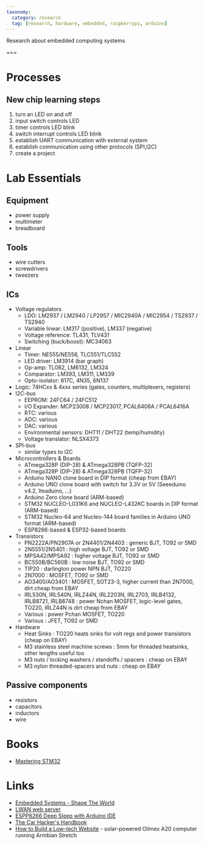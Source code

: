 ```yaml
---
taxonomy:
  category: research
  tag: [research, hardware, embedded, raspberrypi, arduino]
---
```


Research about embedded computing systems

===

# Processes
## New chip learning steps
1. turn an LED on and off
2. input switch controls LED
3. timer controls LED blink
4. switch interrupt controls LED blink
5. establish UART communication with external system
6. establish communication using other protocols (SPI,I2C)
7. create a project

# Lab Essentials

## Equipment
- power supply
- multimeter
- breadboard

## Tools
- wire cutters
- screwdrivers
- tweezers

## ICs
- Voltage regulators
  - LDO: LM2937 / LM2940 / LP2957 / MIC2940A / MIC2954 / TS2937 / TS2940
  - Variable linear: LM317 (positive), LM337 (negative)
  - Voltage reference: TL431, TLV431
  - Switching (buck/boost): MC34063
- Linear
  - Timer: NE555/NE556, TLC551/TLC552
  - LED driver: LM3914 (bar graph)
  - Op-amp: TL082, LM6132, LM324
  - Comparator: LM393, LM311, LM339
  - Opto-isolator: 817C, 4N35, 6N137
- Logic: 74HCxx & 4xxx series (gates, counters, multiplexers, registers)
- I2C-bus
  - EEPROM: 24FC64 / 24FC512
  - I/O Expander: MCP23008 / MCP23017, PCAL6408A / PCAL6416A
  - RTC: various
  - ADC: various
  - DAC: various
  - Environmental sensors: DHT11 / DHT22 (temp/humidity)
  - Voltage translator: NLSX4373
- SPI-bus
  - similar types to I2C
- Microcontrollers & Boards
  - ATmega328P (DIP-28) & ATmega328PB (TQFP-32)
  - ATmega328P (DIP-28) & ATmega328PB (TQFP-32)
  - Arduino NANO clone board in DIP format (cheap from EBAY)
  - Arduino UNO clone board with switch for 3.3V or 5V (Seeeduino v4.2, Iteaduino, ...)
  - Arduino Zero clone board (ARM-based)
  - STM32 NUCLEO-L031K6 and NUCLEO-L432KC boards in DIP format (ARM-based)
  - STM32 Nucleo-64 and Nucleo-144 board families in Arduino UNO format (ARM-based)
  - ESP8266-based & ESP32-based boards
- Transistors
  - PN2222A/PN2907A or 2N4401/2N4403 : generic BJT, TO92 or SMD
  - 2N5551/2N5401 : high voltage BJT, TO92 or SMD
  - MPSA42/MPSA92 : higher voltage BJT, TO92 or SMD
  - BC550B/BC560B : low noise BJT, TO92 or SMD
  - TIP20 : darlington power NPN BJT, TO220
  - 2N7000 : MOSFET, TO92 or SMD
  - AO3400/AO3401 : MOSFET, SOT23-3, higher current than 2N7000, dirt cheap from EBAY
  - IRL530N, IRL540N, IRLZ44N, IRL2203N, IRL2703, IRLB4132, IRLB8721, IRLB8748 : power Nchan MOSFET, logic-level gates, TO220, IRLZ44N is dirt cheap from EBAY
  - Various : power Pchan MOSFET, TO220
  - Various : JFET, TO92 or SMD
- Hardware
  - Heat Sinks : TO220 heats sinks for volt regs and power transistors (cheap on EBAY)
  - M3 stainless steel machine screws : 5mm for threaded heatsinks, other lengths useful too
  - M3 nuts / locking washers / standoffs / spacers : cheap on EBAY
  - M3 nylon threaded-spacers and nuts : cheap on EBAY

## Passive components
- resistors
- capacitors
- inductors
- wire

# Books
- [Mastering STM32](https://leanpub.com/mastering-stm32)

# Links
- [Embedded Systems - Shape The World](http://users.ece.utexas.edu/%7Evalvano/Volume1/E-Book/)
- [LWAN web server](https://lwan.ws)
- [ESPP8266 Deep Sleep with Arduino IDE](https://randomnerdtutorials.com/esp8266-deep-sleep-with-arduino-ide/)
- [The Car Hacker's Handbook](http://opengarages.org/handbook/ebook/)
- [How to Build a Low-tech Website](https://solar.lowtechmagazine.com/2018/09/how-to-build-a-lowtech-website/) - solar-powered Olimex A20 computer running Armbian Stretch
